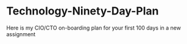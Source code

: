 # Technology-Ninety-Day-Plan
Here is my CIO/CTO on-boarding plan for your first 100 days in a new assignment
